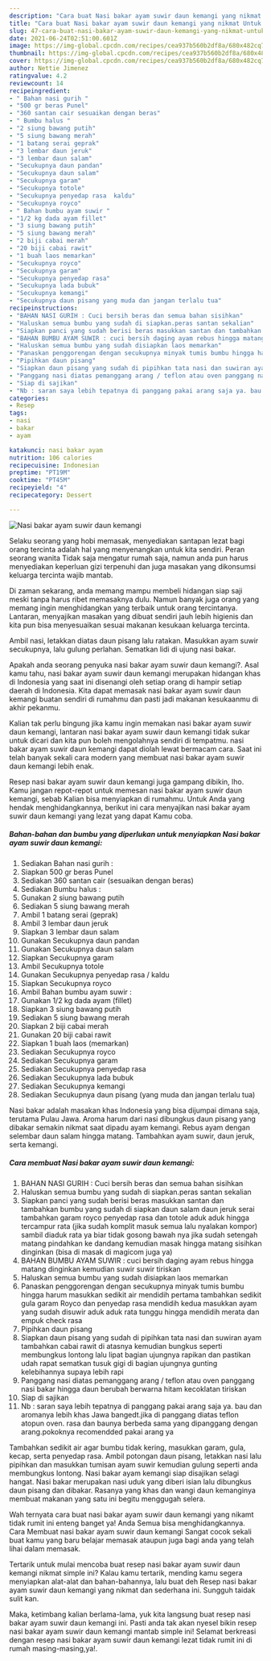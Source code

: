 ```yaml
---
description: "Cara buat Nasi bakar ayam suwir daun kemangi yang nikmat Untuk Jualan"
title: "Cara buat Nasi bakar ayam suwir daun kemangi yang nikmat Untuk Jualan"
slug: 47-cara-buat-nasi-bakar-ayam-suwir-daun-kemangi-yang-nikmat-untuk-jualan
date: 2021-06-24T02:51:00.601Z
image: https://img-global.cpcdn.com/recipes/cea937b560b2df8a/680x482cq70/nasi-bakar-ayam-suwir-daun-kemangi-foto-resep-utama.jpg
thumbnail: https://img-global.cpcdn.com/recipes/cea937b560b2df8a/680x482cq70/nasi-bakar-ayam-suwir-daun-kemangi-foto-resep-utama.jpg
cover: https://img-global.cpcdn.com/recipes/cea937b560b2df8a/680x482cq70/nasi-bakar-ayam-suwir-daun-kemangi-foto-resep-utama.jpg
author: Nettie Jimenez
ratingvalue: 4.2
reviewcount: 14
recipeingredient:
- " Bahan nasi gurih "
- "500 gr beras Punel"
- "360 santan cair sesuaikan dengan beras"
- " Bumbu halus "
- "2 siung bawang putih"
- "5 siung bawang merah"
- "1 batang serai geprak"
- "3 lembar daun jeruk"
- "3 lembar daun salam"
- "Secukupnya daun pandan"
- "Secukupnya daun salam"
- "Secukupnya garam"
- "Secukupnya totole"
- "Secukupnya penyedap rasa  kaldu"
- "Secukupnya royco"
- " Bahan bumbu ayam suwir "
- "1/2 kg dada ayam fillet"
- "3 siung bawang putih"
- "5 siung bawang merah"
- "2 biji cabai merah"
- "20 biji cabai rawit"
- "1 buah laos memarkan"
- "Secukupnya royco"
- "Secukupnya garam"
- "Secukupnya penyedap rasa"
- "Secukupnya lada bubuk"
- "Secukupnya kemangi"
- "Secukupnya daun pisang yang muda dan jangan terlalu tua"
recipeinstructions:
- "BAHAN NASI GURIH : Cuci bersih beras dan semua bahan sisihkan"
- "Haluskan semua bumbu yang sudah di siapkan.peras santan sekalian"
- "Siapkan panci yang sudah berisi beras masukkan santan dan tambahkan bumbu yang sudah di siapkan daun salam daun jeruk serai tambahkan garam royco penyedap rasa dan totole aduk aduk hingga tercampur rata (jika sudah komplit masuk semua lalu nyalakan kompor) sambil diaduk rata ya biar tidak gosong bawah nya jika sudah setengah matang pindahkan ke dandang kemudian masak hingga matang sisihkan dinginkan (bisa di masak di magicom juga ya)"
- "BAHAN BUMBU AYAM SUWIR : cuci bersih daging ayam rebus hingga matang dinginkan kemudian suwir suwir tiriskan"
- "Haluskan semua bumbu yang sudah disiapkan laos memarkan"
- "Panaskan penggorengan dengan secukupnya minyak tumis bumbu hingga harum masukkan sedikit air mendidih pertama tambahkan sedikit gula garam Royco dan penyedap rasa mendidih kedua masukkan ayam yang sudah disuwir aduk aduk rata tunggu hingga mendidih merata dan empuk check rasa"
- "Pipihkan daun pisang"
- "Siapkan daun pisang yang sudah di pipihkan tata nasi dan suwiran ayam tambahkan cabai rawit di atasnya kemudian bungkus seperti membungkus lontong lalu lipat bagian ujungnya rapikan dan pastikan udah rapat sematkan tusuk gigi di bagian ujungnya gunting kelebihannya supaya lebih rapi"
- "Panggang nasi diatas pemanggang arang / teflon atau oven panggang nasi bakar hingga daun berubah berwarna hitam kecoklatan tiriskan"
- "Siap di sajikan"
- "Nb : saran saya lebih tepatnya di panggang pakai arang saja ya. bau dan aromanya lebih khas Jawa bangedt.jika di panggang diatas teflon atopun oven. rasa dan baunya berbeda sama yang dipanggang dengan arang.pokoknya recomendded pakai arang ya"
categories:
- Resep
tags:
- nasi
- bakar
- ayam

katakunci: nasi bakar ayam 
nutrition: 106 calories
recipecuisine: Indonesian
preptime: "PT19M"
cooktime: "PT45M"
recipeyield: "4"
recipecategory: Dessert

---
```



![Nasi bakar ayam suwir daun kemangi](https://img-global.cpcdn.com/recipes/cea937b560b2df8a/680x482cq70/nasi-bakar-ayam-suwir-daun-kemangi-foto-resep-utama.jpg)

Selaku seorang yang hobi memasak, menyediakan santapan lezat bagi orang tercinta adalah hal yang menyenangkan untuk kita sendiri. Peran seorang  wanita Tidak saja mengatur rumah saja, namun anda pun harus menyediakan keperluan gizi terpenuhi dan juga masakan yang dikonsumsi keluarga tercinta wajib mantab.

Di zaman  sekarang, anda memang mampu membeli hidangan siap saji meski tanpa harus ribet memasaknya dulu. Namun banyak juga orang yang memang ingin menghidangkan yang terbaik untuk orang tercintanya. Lantaran, menyajikan masakan yang dibuat sendiri jauh lebih higienis dan kita pun bisa menyesuaikan sesuai makanan kesukaan keluarga tercinta. 

Ambil nasi, letakkan diatas daun pisang lalu ratakan. Masukkan ayam suwir secukupnya, lalu gulung perlahan. Sematkan lidi di ujung nasi bakar.

Apakah anda seorang penyuka nasi bakar ayam suwir daun kemangi?. Asal kamu tahu, nasi bakar ayam suwir daun kemangi merupakan hidangan khas di Indonesia yang saat ini disenangi oleh setiap orang di hampir setiap daerah di Indonesia. Kita dapat memasak nasi bakar ayam suwir daun kemangi buatan sendiri di rumahmu dan pasti jadi makanan kesukaanmu di akhir pekanmu.

Kalian tak perlu bingung jika kamu ingin memakan nasi bakar ayam suwir daun kemangi, lantaran nasi bakar ayam suwir daun kemangi tidak sukar untuk dicari dan kita pun boleh mengolahnya sendiri di tempatmu. nasi bakar ayam suwir daun kemangi dapat diolah lewat bermacam cara. Saat ini telah banyak sekali cara modern yang membuat nasi bakar ayam suwir daun kemangi lebih enak.

Resep nasi bakar ayam suwir daun kemangi juga gampang dibikin, lho. Kamu jangan repot-repot untuk memesan nasi bakar ayam suwir daun kemangi, sebab Kalian bisa menyiapkan di rumahmu. Untuk Anda yang hendak menghidangkannya, berikut ini cara menyajikan nasi bakar ayam suwir daun kemangi yang lezat yang dapat Kamu coba.

<!--inarticleads1-->

##### Bahan-bahan dan bumbu yang diperlukan untuk menyiapkan Nasi bakar ayam suwir daun kemangi:

1. Sediakan  Bahan nasi gurih :
1. Siapkan 500 gr beras Punel
1. Sediakan 360 santan cair (sesuaikan dengan beras)
1. Sediakan  Bumbu halus :
1. Gunakan 2 siung bawang putih
1. Sediakan 5 siung bawang merah
1. Ambil 1 batang serai (geprak)
1. Ambil 3 lembar daun jeruk
1. Siapkan 3 lembar daun salam
1. Gunakan Secukupnya daun pandan
1. Gunakan Secukupnya daun salam
1. Siapkan Secukupnya garam
1. Ambil Secukupnya totole
1. Gunakan Secukupnya penyedap rasa / kaldu
1. Siapkan Secukupnya royco
1. Ambil  Bahan bumbu ayam suwir :
1. Gunakan 1/2 kg dada ayam (fillet)
1. Siapkan 3 siung bawang putih
1. Sediakan 5 siung bawang merah
1. Siapkan 2 biji cabai merah
1. Gunakan 20 biji cabai rawit
1. Siapkan 1 buah laos (memarkan)
1. Sediakan Secukupnya royco
1. Sediakan Secukupnya garam
1. Sediakan Secukupnya penyedap rasa
1. Sediakan Secukupnya lada bubuk
1. Sediakan Secukupnya kemangi
1. Sediakan Secukupnya daun pisang (yang muda dan jangan terlalu tua)


Nasi bakar adalah masakan khas Indonesia yang bisa dijumpai dimana saja, terutama Pulau Jawa. Aroma harum dari nasi dibungkus daun pisang yang dibakar semakin nikmat saat dipadu ayam kemangi. Rebus ayam dengan selembar daun salam hingga matang. Tambahkan ayam suwir, daun jeruk, serta kemangi. 

<!--inarticleads2-->

##### Cara membuat Nasi bakar ayam suwir daun kemangi:

1. BAHAN NASI GURIH : Cuci bersih beras dan semua bahan sisihkan
1. Haluskan semua bumbu yang sudah di siapkan.peras santan sekalian
1. Siapkan panci yang sudah berisi beras masukkan santan dan tambahkan bumbu yang sudah di siapkan daun salam daun jeruk serai tambahkan garam royco penyedap rasa dan totole aduk aduk hingga tercampur rata (jika sudah komplit masuk semua lalu nyalakan kompor) sambil diaduk rata ya biar tidak gosong bawah nya jika sudah setengah matang pindahkan ke dandang kemudian masak hingga matang sisihkan dinginkan (bisa di masak di magicom juga ya)
1. BAHAN BUMBU AYAM SUWIR : cuci bersih daging ayam rebus hingga matang dinginkan kemudian suwir suwir tiriskan
1. Haluskan semua bumbu yang sudah disiapkan laos memarkan
1. Panaskan penggorengan dengan secukupnya minyak tumis bumbu hingga harum masukkan sedikit air mendidih pertama tambahkan sedikit gula garam Royco dan penyedap rasa mendidih kedua masukkan ayam yang sudah disuwir aduk aduk rata tunggu hingga mendidih merata dan empuk check rasa
1. Pipihkan daun pisang
1. Siapkan daun pisang yang sudah di pipihkan tata nasi dan suwiran ayam tambahkan cabai rawit di atasnya kemudian bungkus seperti membungkus lontong lalu lipat bagian ujungnya rapikan dan pastikan udah rapat sematkan tusuk gigi di bagian ujungnya gunting kelebihannya supaya lebih rapi
1. Panggang nasi diatas pemanggang arang / teflon atau oven panggang nasi bakar hingga daun berubah berwarna hitam kecoklatan tiriskan
1. Siap di sajikan
1. Nb : saran saya lebih tepatnya di panggang pakai arang saja ya. bau dan aromanya lebih khas Jawa bangedt.jika di panggang diatas teflon atopun oven. rasa dan baunya berbeda sama yang dipanggang dengan arang.pokoknya recomendded pakai arang ya


Tambahkan sedikit air agar bumbu tidak kering, masukkan garam, gula, kecap, serta penyedap rasa. Ambil potongan daun pisang, letakkan nasi lalu pipihkan dan masukkan tumisan ayam suwir kemudian gulung seperti anda membungkus lontong. Nasi bakar ayam kemangi siap disajikan selagi hangat. Nasi bakar merupakan nasi uduk yang diberi isian lalu dibungkus daun pisang dan dibakar. Rasanya yang khas dan wangi daun kemanginya membuat makanan yang satu ini begitu menggugah selera. 

Wah ternyata cara buat nasi bakar ayam suwir daun kemangi yang nikamt tidak rumit ini enteng banget ya! Anda Semua bisa menghidangkannya. Cara Membuat nasi bakar ayam suwir daun kemangi Sangat cocok sekali buat kamu yang baru belajar memasak ataupun juga bagi anda yang telah lihai dalam memasak.

Tertarik untuk mulai mencoba buat resep nasi bakar ayam suwir daun kemangi nikmat simple ini? Kalau kamu tertarik, mending kamu segera menyiapkan alat-alat dan bahan-bahannya, lalu buat deh Resep nasi bakar ayam suwir daun kemangi yang nikmat dan sederhana ini. Sungguh taidak sulit kan. 

Maka, ketimbang kalian berlama-lama, yuk kita langsung buat resep nasi bakar ayam suwir daun kemangi ini. Pasti anda tak akan nyesel bikin resep nasi bakar ayam suwir daun kemangi mantab simple ini! Selamat berkreasi dengan resep nasi bakar ayam suwir daun kemangi lezat tidak rumit ini di rumah masing-masing,ya!.

